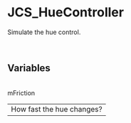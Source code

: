<!--
   - $File: JCS_HueController.html $
   - $Date: 2018-10-01 19:33:11 $
   - $Revision: $
   - $Creator: Jen-Chieh Shen $
   - $Notice: See LICENSE.txt for modification and distribution information
   -                   Copyright © 2018 by Shen, Jen-Chieh $
-->


<div id="content-header">
  <h1>JCS_HueController</h1>
</div>

<p>
  Simulate the hue control.
</p>


<br/>
<h2>Variables</h2>
<br/>

<table>
  <tr>mFriction</tr>
  <td>How fast the hue changes?</td>
</table>
